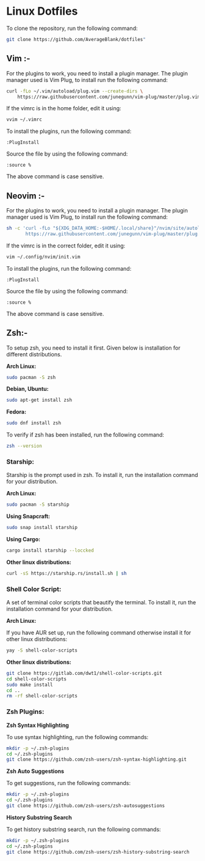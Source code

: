 # Linux Dotfiles

To clone the repository, run the following command:

``` sh
git clone https://github.com/AverageBlank/dotfiles"
```

## Vim :-

For the plugins to work, you need to install a plugin manager.
The plugin manager used is Vim Plug, to install run the following command:

``` sh
curl -fLo ~/.vim/autoload/plug.vim --create-dirs \
    https://raw.githubusercontent.com/junegunn/vim-plug/master/plug.vim
```

If the vimrc is in the home folder, edit it using:

``` sh
vvim ~/.vimrc
```

To install the plugins, run the following command:

``` vim
:PlugInstall
```

Source the file by using the following command:

``` vim
:source %
```

The above command is case sensitive.

## Neovim :-

For the plugins to work, you need to install a plugin manager.
The plugin manager used is Vim Plug, to install run the following command:

``` sh
sh -c 'curl -fLo "${XDG_DATA_HOME:-$HOME/.local/share}"/nvim/site/autoload/plug.vim --create-dirs \
       https://raw.githubusercontent.com/junegunn/vim-plug/master/plug.vim'
```

If the vimrc is in the correct folder, edit it using:

``` sh
vim ~/.config/nvim/init.vim
```

To install the plugins, run the following command:

``` vim
:PlugInstall
```

Source the file by using the following command:

``` vim
:source %
```

The above command is case sensitive.

## Zsh:-

To setup zsh, you need to install it first.
Given below is installation for different distributions.

<b>Arch Linux:</b>

``` sh
sudo pacman -S zsh
```

<b>Debian, Ubuntu:</b>

``` sh
sudo apt-get install zsh
```

<b>Fedora:</b>

``` sh
sudo dnf install zsh
```

To verify if zsh has been installed, run the following command:

``` sh
zsh --version
```

### Starship:

Starship is the prompt used in zsh.
To install it, run the installation command for your distribution.

<b>Arch Linux:</b>

``` sh
sudo pacman -S starship
```

<b>Using Snapcraft:</b>

``` sh
sudo snap install starship
```

<b>Using Cargo:</b>

``` sh
cargo install starship --loccked
```

<b>Other linux distributions: </b>

``` sh
curl -sS https://starship.rs/install.sh | sh
```

### Shell Color Script:
A set of terminal color scripts that beautify the terminal.
To install it, run the installation command for your distribution.

<b>Arch Linux: </b>

If you have AUR set up, run the following command otherwise install it for other linux distributions:
``` sh
yay -S shell-color-scripts
```
<b>Other linux distributions: </b>
``` sh
git clone https://gitlab.com/dwt1/shell-color-scripts.git
cd shell-color-scripts
sudo make install
cd ..
rm -rf shell-color-scripts
```

### Zsh Plugins:
<b>Zsh Syntax Highlighting</b>

To use syntax highlighting, run the following commands:

``` sh
mkdir -p ~/.zsh-plugins
cd ~/.zsh-plugins
git clone https://github.com/zsh-users/zsh-syntax-highlighting.git
```

<b>Zsh Auto Suggestions</b>

To get suggestions, run the following commands:

``` sh
mkdir -p ~/.zsh-plugins
cd ~/.zsh-plugins
git clone https://github.com/zsh-users/zsh-autosuggestions
```

<b>History Substring Search</b>

To get history substring search, run the following commands:

``` sh
mkdir -p ~/.zsh-plugins
cd ~/.zsh-plugins
git clone https://github.com/zsh-users/zsh-history-substring-search
```
